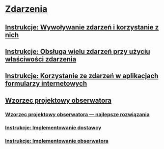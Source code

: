 # [Zdarzenia](index.md)
## [Instrukcje: Wywoływanie zdarzeń i korzystanie z nich](how-to-raise-and-consume-events.md)
## [Instrukcje: Obsługa wielu zdarzeń przy użyciu właściwości zdarzenia](how-to-handle-multiple-events-using-event-properties.md)
## [Instrukcje: Korzystanie ze zdarzeń w aplikacjach formularzy internetowych](how-to-consume-events-in-a-web-forms-application.md)
## [Wzorzec projektowy obserwatora](observer-design-pattern.md)
### [Wzorzec projektowy obserwatora — najlepsze rozwiązania](observer-design-pattern-best-practices.md)
### [Instrukcje: Implementowanie dostawcy](how-to-implement-a-provider.md)
### [Instrukcje: Implementowanie obserwatora](how-to-implement-an-observer.md)
